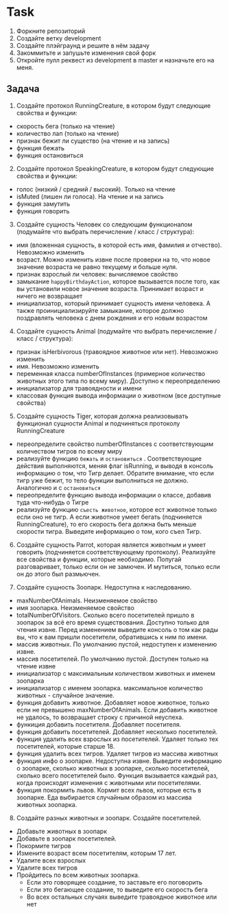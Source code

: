 # Task

1. Форкните репозиторий
2. Создайте ветку development
3. Создайте плэйграунд и решите в нём задачу
4. Закоммитьте и запушьте изменения свой форк
5. Откройте пулл реквест из development в master и назначьте его на меня.

## Задача 
1. Создайте протокол RunningCreature, в котором будут следующие свойства и функции:
 - скорость бега (только на чтение)
 - количество лап (только на чтение)
 - признак бежит ли существо (на чтение и на запись)
 - функция бежать
 - функция остановиться

 2. Создайте протокол SpeakingCreature, в котором будут следующие свойства и функции:
 - голос (низкий / средний / высокий). Только на чтение
 - isMuted (лишен ли голоса). На чтение и на запись
 - функция замутить
 - функция говорить

 3. Создайте сущность Человек со следующим функционалом (подумайте что выбрать перечисление / класс / структура):
 - имя (вложенная сущность, в которой есть имя, фамилия и отчество). Невозможно изменить
 - возраст. Можно изменить извне после проверки на то, что новое значение возраста не равно текущему и больше нуля.
 - признак взрослый ли человек: вычисляемое свойство
 - замыкание `happyBirthdayAction`, которое вызывается после того, как вы установили новое значение возраста. Принимает возраст и ничего не возвращает
 - инициализатор, который принимает сущность имени человека. А также проинициализируйте замыкание, которое должно поздравлять человека с днем рождения и его новым возрастом

 4. Создайте сущность Animal (подумайте что выбрать перечисление / класс / структура):
 - признак isHerbivorous (травоядное животное или нет). Невозможно изменить
 - имя. Невозможно изменить
 - переменная класса numberOfInstances (примерное количество животных этого типа по всему миру). Доступно к переопределению
 - инициализатор для травоядности и имени
 - классовая функция вывода информации о животном (все доступные свойства)

 5. Создайте сущность Tiger, которая должна реализовывать функционал сущности Animal и подчиняться протоколу RunningCreature
 - переопределите свойство numberOfInstances с соответствующим количеством тигров по всему миру
 - реализуйте функцию `бежать` и `остановиться` . Соответствующие действия выполняются, меняя флаг isRunning, и выводя в консоль информацию о том, что Тигр делает.
 Обратите внимание, что если тигр уже бежит, то тело функции выполниться не должно. Аналогично и с `остановиться`
 - переопределите функцию вывода информации о классе, добавив туда что-нибудь о Тигре
 - реализуйте функцию `съесть животное`, которое ест животное только если оно не тигр. А если животное умеет бегать (подчиняется RunningCreature), то его скорость бега должна быть меньше скорости тигра.
 Выведите информацию о том, кого съел Тигр.

 6. Создайте сущность Parrot, которая является животным и умеет говорить (подчиняется соответствующему протоколу). Реализуйте все свойства и функции, которые необходимо.
 Попугай разговаривает, только если он не замючен. И мутиться, только если он до этого был размьючен.

 7. Создайте сущность Зоопарк. Недоступна к наследованию.
 - maxNumberOfAnimals. Неизменяемое свойство
 - имя зоопарка. Неизменяемое свойство
 - totalNumberOfVisitors. Сколько всего посетителей пришло в зоопарок за всё его время существования. Доступно только для чтения извне.
 Перед изменением выведите консоль о том как рады вы, что к вам пришли посетители, обратившись к ним по имени.
 - массив животных. По умолчанию пустой, недоступен к изменению извне.
 - массив посетителей. По умолчанию пустой. Доступен только на чтение извне
 - инициализатор с максимальным количеством животных и именем зоопарка
 - инициализатор с именем зоопарка. максимальное количество животных - случайное значение.
 - функция добавить животное. Добавляет новое животное, только если не превышено maxNumberOfAnimals.
 Если добавить животное не удалось, то возвращает строку с причиной неуспеха.
 - функиция добавить посетителя. Добавляет посетителя.
 - функция добавить посетителей. Добавляет несколько посетителей.
 - функция удалить всех взрослых из посетителей. Удаляет только тех посетителей, которые старше 18.
 - функция удалить всех тигров. Удаляет тигров из массива животных
 - функция инфо о зоопарке. Недоступна извне. Выведите информацию о зоопарке, сколько животных в зоопарке, сколько посетителей, сколько всего посетителей было.
 Функция вызывается каждый раз, когда происходят изменения с животными или посетителями.
 - функция покормить львов. Кормит всех львов, которые есть в зоопарке. Еда выбирается случайным образом из массива животных зоопарка.

 8. Создайте разных животных и зоопарк. Создайте посетителей.
 - Добавьте животных в зоопарк
 - Добавьте в зоопарк посетителей.
 - Покормите тигров
 - Измените возраст всем посетителям, которым 17 лет.
 - Удалите всех взрослых
 - Удалите всех тигров
 - Пройдитесь по всем животных зоопарка.
    * Если это говорящее создание, то заставьте его поговорить
    * Если это бегающее создание, то выведите его скорость бега
    * Во всех остальных случаях выведите травоядное животное или нет
